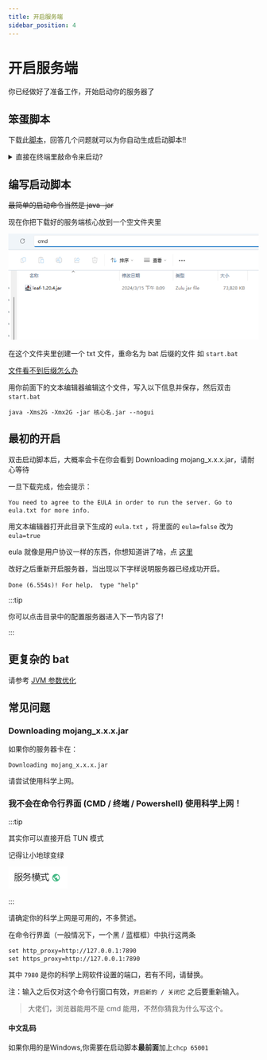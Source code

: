 ```yaml
---
title: 开启服务端
sidebar_position: 4
---
```


# 开启服务端

你已经做好了准备工作，开始启动你的服务器了

## 笨蛋脚本

下载此[脚本](https://github.com/lilingfengdev/NitWiki-Script/releases/download/windows-latest/generate-script.exe)，回答几个问题就可以为你自动生成启动脚本!!

<details>
<summary>直接在终端里敲命令来启动?</summary>

如果你第一次开服，或者你看不懂这个折叠里的内容，那就跳过，直接去看底下的编写启动脚本

## 终端路径

就像你的文件资源管理器

![](_images/文件资源管理器.jpg)

(估计有人不知道文件资源管理器是什么，所以放张图)

有路径一样，你的 cmd 也是有路径的(红框中为此 cmd 所在的路径)

[cmd 是什么](https://cn.bing.com/search?q=cmd%E6%98%AF%E4%BB%80%E4%B9%88)

[怎么打开 cmd](https://cn.bing.com/search?form=MOZLBR&pc=MOZI&q=%E6%80%8E%E4%B9%88%E6%89%93%E5%BC%80cmd)

## 启动命令

现在你把下载好的服务端核心放到一个空文件夹里

![](_images/1.png)

点击地址栏，输入 cmd 然后回车，就会在这个路径下打开 cmd

![](_images/2.png)

或者用别的办法打开 cmd，然后用 cd 命令切换路径

[怎么用 cd 命令切换到另一个目录](https://cn.bing.com/search?q=%E6%80%8E%E4%B9%88%E7%94%A8cd%E5%91%BD%E4%BB%A4%E5%88%87%E6%8D%A2%E5%88%B0%E5%8F%A6%E4%B8%80%E4%B8%AA%E7%9B%AE%E5%BD%95)

![](_images/3.png)

</details>

## 编写启动脚本

~~最简单的启动命令当然是 java -jar~~

现在你把下载好的服务端核心放到一个空文件夹里

![](_images/1.png)

在这个文件夹里创建一个 txt 文件，重命名为 bat 后缀的文件 如 `start.bat`

[文件看不到后缀怎么办](https://cn.bing.com/search?q=%E6%96%87%E4%BB%B6%E7%9C%8B%E4%B8%8D%E5%88%B0%E5%90%8E%E7%BC%80)

用你前面下的文本编辑器编辑这个文件，写入以下信息并保存，然后双击 `start.bat`

```
java -Xms2G -Xmx2G -jar 核心名.jar --nogui
```

## 最初的开启

双击启动脚本后，大概率会卡在你会看到 Downloading mojang_x.x.x.jar，请耐心等待

一旦下载完成，他会提示：

```
You need to agree to the EULA in order to run the server. Go to eula.txt for more info.
```

用文本编辑器打开此目录下生成的 `eula.txt` ，将里面的 `eula=false` 改为 `eula=true`

eula 就像是用户协议一样的东西，你想知道讲了啥，点 [这里](https://zhuanlan.zhihu.com/p/463084883)

改好之后重新开启服务器，当出现以下字样说明服务器已经成功开启。

```
Done (6.554s)! For help， type "help"
```

:::tip

你可以点击目录中的配置服务器进入下一节内容了!

:::

## 更复杂的 bat

请参考 [JVM 参数优化](/docs-java/process/maintenance/optimize/optimize.md#jvm-参数优化)

## 常见问题

### Downloading mojang_x.x.x.jar

如果你的服务器卡在：

```
Downloading mojang_x.x.x.jar
```

请尝试使用科学上网。

### 我不会在命令行界面 (CMD / 终端 / Powershell) 使用科学上网！

:::tip

其实你可以直接开启 TUN 模式

记得让小地球变绿

![](_images/常见问题/小地球.png)

:::

请确定你的科学上网是可用的，不多赘述。

在命令行界面（一般情况下，一个黑 / 蓝框框）中执行这两条

```shell
set http_proxy=http://127.0.0.1:7890
set https_proxy=http://127.0.0.1:7890
```

其中 `7980` 是你的科学上网软件设置的端口，若有不同，请替换。

注：输入之后仅对这个命令行窗口有效，`开启新的 / 关闭它` 之后要重新输入。

> 大佬们，浏览器能用不是 cmd 能用，不然你猜我为什么写这个。

#### 中文乱码

如果你用的是Windows,你需要在启动脚本**最前面**加上`chcp 65001`